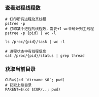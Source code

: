### 查看进程线程数
```shell
# 打印所有进程及其线程
pstree -p 
# 打印某个进程的线程数，需要+1 wc未统计到主线程
pstree -p {pid} | wc -l

ls /proc/{pid}/task | wc -l

# 进程状态中有线程信息
cat /proc/{pid}/status | grep thread

```

### 获取当前目录

```shell
CUR=$(cd `dirname $0`; pwd)
# 获取上级目录
PARENT=$(cd $CUR/..; pwd)
```